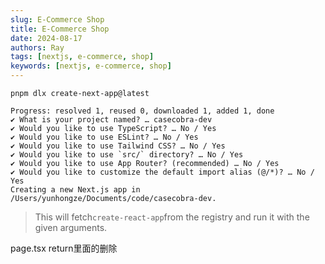 ```yaml
---
slug: E-Commerce Shop
title: E-Commerce Shop
date: 2024-08-17
authors: Ray
tags: [nextjs, e-commerce, shop]
keywords: [nextjs, e-commerce, shop]
---
```


<!-- truncate -->

```
pnpm dlx create-next-app@latest                                                                                 

Progress: resolved 1, reused 0, downloaded 1, added 1, done
✔ What is your project named? … casecobra-dev
✔ Would you like to use TypeScript? … No / Yes
✔ Would you like to use ESLint? … No / Yes
✔ Would you like to use Tailwind CSS? … No / Yes
✔ Would you like to use `src/` directory? … No / Yes
✔ Would you like to use App Router? (recommended) … No / Yes
✔ Would you like to customize the default import alias (@/*)? … No / Yes
Creating a new Next.js app in /Users/yunhongze/Documents/code/casecobra-dev.
```

> This will fetch`create-react-app`from the registry and run it with the given arguments.
> 


page.tsx return里面的删除